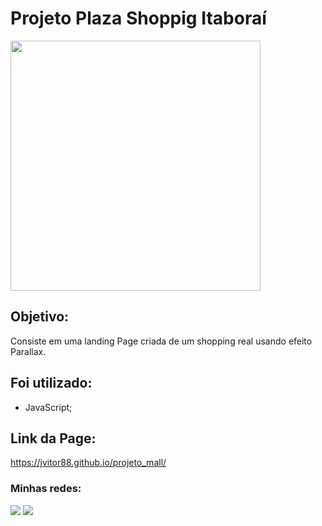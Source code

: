 <h1>Projeto Plaza Shoppig Itaboraí</h1>
<div>
 <img src="https://uploaddeimagens.com.br/images/004/625/302/full/Projeto_mall.PNG?1696293145" width="400" />
</div>

## Objetivo:

Consiste em uma landing Page criada de um shopping real usando efeito Parallax.

## Foi utilizado:

- JavaScript;

## Link da Page:

https://jvitor88.github.io/projeto_mall/

 ### Minhas redes: 

<div>
  <a href="https://www.linkedin.com/in/jose-silveira-ti/" target="_blank"><img src="https://img.shields.io/badge/-LinkedIn-%230077B5?style=for-the-badge&logo=linkedin&logoColor=white" target="_blank"></a> 
  <a href = "mailto:jvsilveira11@gmail.com"><img src="https://img.shields.io/badge/-Gmail-%23333?style=for-the-badge&logo=gmail&logoColor=white" target="_blank"></a>
</div>
